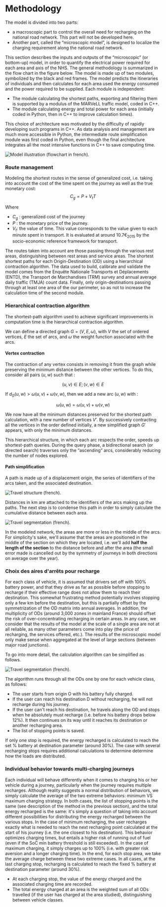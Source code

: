 # Methodology

The model is divided into two parts: 
- a macroscopic part to control the overall need for recharging on the national road network. This part will not be developed here.
- Another part, called the “microscopic model”, is designed to localize the charging requirement along the national road network.

This section describes the inputs and outputs of the “microscopic” (or bottom-up) model, in order to quantify the electrical power required for each area and axis of the NHS. The general methodology is summarized in the flow chart in the figure below. The model is made up of two modules, symbolized by the black and red frames. 
The model predicts the itineraries of individuals and then calculates for each area used the energy consumed and the power required to be supplied. Each module is independent: 

- The module calculating the shortest paths, exporting and filtering them is supported by a modulus of the MARVeLL traffic model, coded in C++.
- The module calculating energy and total power for each area (initially coded in Python, then in C++ to improve calculation times).

This choice of architecture was motivated by the difficulty of rapidly developing such programs in C++. As data analysis and management are much more accessible in Python, the intermediate route simplification module was first coded in Python, even though the final architecture integrates all the most intensive functions in C++ to save computing time.

![](npiecs_illustrations/flowchart_global.png "Model illustration (flowchart in french)").

### Route management

Modeling the shortest routes in the sense of generalized cost, i.e. taking into account the cost of the time spent on the journey as well as the true monetary cost: 
$$C_g = P + V_tT$$

Where 
- $C_g$ : generalized cost of the journey
- $P$ : the monetary price of the journey.
- $V_t$: the value of time. This value corresponds to the value given to each minute spent in transport. It is evaluated at around $10.7€_{2015}$ by the socio-economic reference framework for transport.

The routes taken into account are those passing through the various rest areas, distinguishing between rest areas and service areas. The shortest 
shortest paths for each Origin-Destination (OD) using a hierarchical contraction algorithm.
The data used to build, calibrate and validate the model comes from the Enquête Nationale Transports et Déplacements (ENTD), 
the Transport de Marchandises (TRM) survey and annual average daily traffic (TMJA) count data. Finally, only origin-destinations passing through at least one area of the 
our perimeter, so as not to increase the calculation time of the second module.

### Hierarchical contraction algorithm

The shortest-path algorithm used to achieve significant improvements in computation time is the hierarchical contraction algorithm.

We can define a directed graph $G = (V,E,\omega)$, with $V$ the set of ordered vertices, $E$ the set of arcs, and $\omega$ the weight function associated with the arcs.


#### Vertex contraction

The contraction of any vertex consists in removing it from the graph while preserving the minimum distance between the other vertices. To do this, consider all pairs $(u,w)$ such that :

$$ (u, v) \in E ; (v, w) \in E $$ 

If $d_G(u, w) > \omega(u, v) + \omega(v, w)$, then we add a new arc $(u, w)$ with :

$$\omega(u, w) = \omega(u, v) + \omega(v, w)$$

We now have all the minimum distances preserved for the shortest path calculation, with a new number of vertices $V'$. By successively contracting all the vertices in the order defined initially, a new simplified graph $G'$ appears, with only the minimum distances.

This hierarchical structure, in which each arc respects the order, speeds up shortest-path queries. During the query phase, a bidirectional search (or directed search) traverses only the “ascending” arcs, considerably reducing the number of nodes explored.

#### Path simplification

A path is made up of a displacement origin, the series of identifiers of the arcs taken, and the associated destination. 

![](npiecs_illustrations/trajet.png "Travel structure (french)").


Distances in km are attached to the identifiers of the arcs making up the paths.  The next step is to condense this path in order to simply calculate the cumulative distance between each area. 

![](npiecs_illustrations/segmentation.png "Travel segmentation (french)").


In the modeled network, the areas are more or less in the middle of the arcs. For simplicity's sake, we'll assume that the areas are positioned in the middle of the section on which they are located, i.e. we'll add **half the length of the section** to the distance before and after the area (the small error made is cancelled out by the symmetry of journeys in both directions on average over the year). 

### Choix des aires d'arrêts pour recharge

For each class of vehicle, it is assumed that drivers set off with 100% battery power, and that they drive as far as possible before stopping to recharge if their effective range does not allow them to reach their destination. This somewhat frustrating method potentially involves stopping only a few km before the destination, but this is partially offset by the symmetrization of the OD matrix into annual averages.  In addition, the multiplicity of ODs (around 3,000 zones in mainland France) should offset the risk of over-concentrating recharging in certain areas. In any case, we consider that the results of the model at the scale of a single area are not at all reliable, as many other parameters come into play (the price of recharging, the services offered, etc.). The results of the microscopic model only make sense when aggregated at the level of large sections (between major road junctions).

To go into more detail, the calculation algorithm can be simplified as follows. 

![](npiecs_illustrations/flowchart.png "Travel segmentation (french)").

The algorithm runs through all the ODs one by one for each vehicle class, as follows:
- The user starts from origin O with his battery fully charged.
- If the user can reach his destination D without recharging, he will not recharge during his journey.
- If the user can't reach his destination, he travels along the OD and stops when he absolutely must recharge (i.e. before his battery drops below 12%). It then continues on its way until it reaches its destination or another recharging area.
- The list of stopping points is saved.

If only one stop is required, the energy recharged is calculated to reach the set % battery at destination parameter (around 30%). The case with several recharging stops requires additional calculations to determine determine how the loads are distributed.

### Individual behavior towards multi-charging journeys 

Each individual will behave differently when it comes to charging his or her vehicle during a journey, particularly when the journey requires multiple recharges. Although reality suggests a normal distribution of behaviors, we simply calculate the average of the two extreme behaviors: minimum VS maximum charging strategy. In both cases, the list of stopping points is the same (see description of the method in the previous section), and the total energy recharged is the same: it's simply a question of taking into account different possibilities for distributing the energy recharged between the various stops.
In the case of minimum recharging, the user recharges exactly what is needed to reach the next recharging point calculated at the start of his journey (i.e. the one closest to his destination). This behavior optimizes charging times, but entails a higher risk of running out of fuel (even if the SoC min battery threshold is still exceeded). In the case of maximum charging, it simply charges up to 100% (i.e. with greater risk aversion and a longer charging time). In the end, for each stop area, we take the average charge between these two extreme cases. 
In all cases, at the last charging stop, recharging is calculated to reach the fixed % battery at destination parameter (around 30%).

- At each charging stop, the value of the energy charged and the associated charging time are recorded.
- The total energy charged at an area is the weighted sum of all ODs travelled (if the user has charged at the area studied), distinguishing between vehicle classes.


